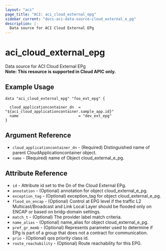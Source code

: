```yaml
---
layout: "aci"
page_title: "ACI: aci_cloud_external_epg"
sidebar_current: "docs-aci-data-source-cloud_external_e_pg"
description: |-
  Data source for ACI Cloud External EPg
---
```


# aci_cloud_external_epg #
Data source for ACI Cloud External EPg  
<b>Note: This resource is supported in Cloud APIC only.</b>
## Example Usage ##

```hcl
data "aci_cloud_external_epg" "foo_ext_epg" {

  cloud_applicationcontainer_dn  = "${aci_cloud_applicationcontainer.sample_app.id}" 
  name                           = "dev_ext_epg"
}
```
## Argument Reference ##
* `cloud_applicationcontainer_dn` - (Required) Distinguished name of parent CloudApplicationcontainer object.
* `name` - (Required) name of Object cloud_external_e_pg.



## Attribute Reference

* `id` - Attribute id set to the Dn of the Cloud External EPg.
* `annotation` - (Optional) annotation for object cloud_external_e_pg.
* `exception_tag` - (Optional) exception_tag for object cloud_external_e_pg.
* `flood_on_encap` - (Optional) Control at EPG level if the traffic L2 Multicast/Broadcast and Link Local Layer should be flooded only on ENCAP or based on bridg-domain settings.
* `match_t` - (Optional) The provider label match criteria. 
* `name_alias` - (Optional) name_alias for object cloud_external_e_pg.
* `pref_gr_memb` - (Optional) Represents parameter used to determine if EPg is part of a group that does not a contract for communication.
* `prio` - (Optional) qos priority class id.
* `route_reachability` - (Optional) Route reachability for this EPG.

